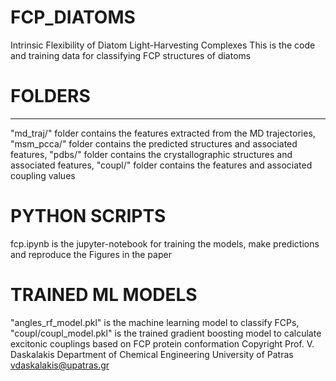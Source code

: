 # FCP_DIATOMS
Intrinsic Flexibility of Diatom Light-Harvesting Complexes
This is the code and training data for classifying FCP structures of diatoms
# FOLDERS
----------------------------------------------------------------------------
"md_traj/" folder contains the features extracted from the MD trajectories, 
"msm_pcca/" folder contains the predicted structures and associated features, 
"pdbs/" folder contains the crystallographic structures and associated features, 
"coupl/" folder contains the features and associated coupling values
# PYTHON SCRIPTS
fcp.ipynb is the jupyter-notebook for training the models, make predictions and reproduce the Figures in the paper
# TRAINED ML MODELS
"angles_rf_model.pkl" is the machine learning model to classify FCPs, "coupl/coupl_model.pkl" is the trained gradient boosting model to calculate excitonic couplings based on FCP protein conformation
Copyright
Prof. V. Daskalakis
Department of Chemical Engineering
University of Patras
vdaskalakis@upatras.gr
